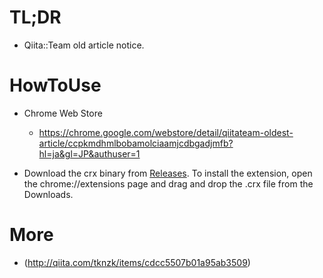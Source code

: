 # TL;DR
- Qiita::Team old article notice.

# HowToUse
- Chrome Web Store
  - https://chrome.google.com/webstore/detail/qiitateam-oldest-article/ccpkmdhmlbobamolciaamjcdbgadjmfb?hl=ja&gl=JP&authuser=1

- Download the crx binary from [Releases](https://github.com/tknzk/qiita_team_chrome_extension/releases). To install the extension, open the chrome://extensions page and drag and drop the .crx file from the Downloads.

# More
- (http://qiita.com/tknzk/items/cdcc5507b01a95ab3509)
